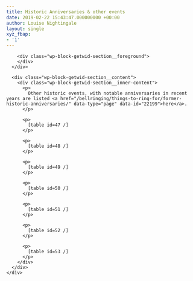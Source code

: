 ```yaml
---
title: Historic Anniversaries & other events
date: 2019-02-22 15:43:47.000000000 +00:00
author: Louise Nightingale
layout: single
xyz_fbap:
- '1'
---
```

<div class="wp-block-getwid-section">
  <div class="wp-block-getwid-section__wrapper">
    <div class="wp-block-getwid-section__inner-wrapper">
      <div class="wp-block-getwid-section__background-holder">
        <div class="wp-block-getwid-section__background">
        </div>
        
        <div class="wp-block-getwid-section__foreground">
        </div>
      </div>
      
      <div class="wp-block-getwid-section__content">
        <div class="wp-block-getwid-section__inner-content">
          <p>
            Other historic events, with notable anniversaries in recent years are listed <a href="/bellringing/things-to-ring-for/former-historic-anniversaries/" data-type="page" data-id="22199">here</a>.
          </p>
          
          <p>
            [table id=47 /]
          </p>
          
          <p>
            [table id=48 /]
          </p>
          
          <p>
            [table id=49 /]
          </p>
          
          <p>
            [table id=50 /]
          </p>
          
          <p>
            [table id=51 /]
          </p>
          
          <p>
            [table id=52 /]
          </p>
          
          <p>
            [table id=53 /]
          </p>
        </div>
      </div>
    </div>
  </div>
</div>

